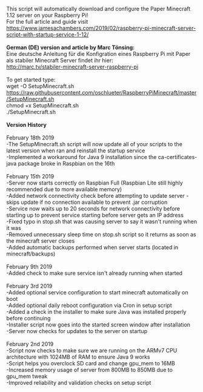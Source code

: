 This script will automatically download and configure the Paper Minecraft 1.12 server on your Raspberry Pi!<br>
For the full article and guide visit https://www.jamesachambers.com/2019/02/raspberry-pi-minecraft-server-script-with-startup-service-1-12/<br>
<br>
<b>German (DE) version and article by Marc Tönsing:</b><br>
Eine deutsche Anleitung für die Konfigration eines Raspberry Pi mit Paper als stabiler Minecraft Server findet ihr hier:<br>
http://marc.tv/stabiler-minecraft-server-raspberry-pi<br>
<br>
To get started type:<br>
wget -O SetupMinecraft.sh https://raw.githubusercontent.com/oschlueter/RaspberryPiMinecraft/master/SetupMinecraft.sh<br>
chmod +x SetupMinecraft.sh<br>
./SetupMinecraft.sh<br>
<br>
<b>Version History</b><br>
<br>
February 18th 2019<br>
-The SetupMinecraft.sh script will now update all of your scripts to the latest version when ran and reinstall the startup service<br>
-Implemented a workaround for Java 9 installation since the ca-certificates-java package broke in Raspbian on the 16th<br>
<br>
February 15th 2019<br>
-Server now starts correctly on Raspbian Full (Raspbian Lite still highly recommended due to more available memory)<br>
-Added network connectivity check before attempting to update server - skips update if no connection available to prevent .jar corruption<br>
-Service now waits up to 20 seconds for network connectivity before starting up to prevent service starting before server gets an IP address<br>
-Fixed typo in stop.sh that was causing server to say it wasn't running when it was<br>
-Removed unnecessary sleep time on stop.sh script so it returns as soon as the minecraft server closes<br>
-Added automatic backups performed when server starts (located in minecraft/backups)<br>
<br>
February 9th 2019<br>
-Added check to make sure service isn't already running when started<br>
<br>
February 3rd 2019<br>
-Added optional service configuration to start minecraft automatically on boot<br>
-Added optional daily reboot configuration via Cron in setup script<br>
-Added a check in the installer to make sure Java was installed properly before continuing<br>
-Installer script now goes into the started screen window after installation<br>
-Server now checks for updates to the server on startup<br>
<br>
February 2nd 2019<br>
-Script now checks to make sure we are running on the ARMv7 CPU architecture with 1024MB of RAM to ensure Java 9 works<br>
-Script helps you overclock SD card and change gpu_mem to 16MB<br>
-Increased memory usage of server from 800MB to 850MB due to gpu_mem tweak<br>
-Improved reliability and validation checks on setup script<br>

